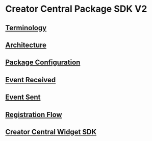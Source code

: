 Creator Central Package SDK V2
===

## [Terminology](Terminology.md)
## [Architecture](Architecture.md)
## [Package Configuration](PackageConfiguration.md)
## [Event Received](EventsReceived.md)
## [Event Sent](EventsSent.md)
## [Registration Flow](RegistrationFlow.md)
## [Creator Central Widget SDK](v1/Readme.md)
